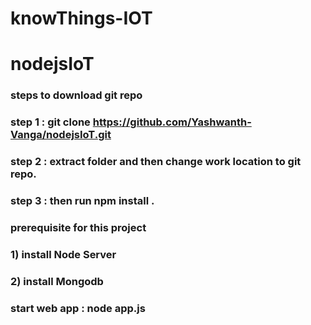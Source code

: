 # knowThings-IOT
# nodejsIoT

### steps to download git repo

### step 1 : git clone https://github.com/Yashwanth-Vanga/nodejsIoT.git
### step 2 : extract folder and then change work location to git repo.
### step 3 : then run npm install .

### prerequisite for this project
### 1) install Node Server
### 2) install Mongodb

### start web app : node app.js
